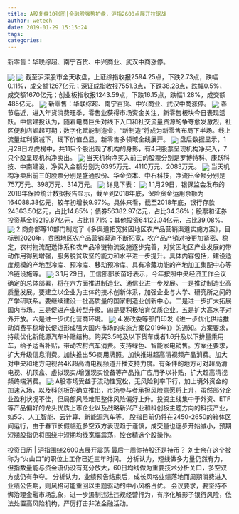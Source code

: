 ```yaml
---
title: A股复盘10张图|金融股强势护盘，沪指2600点展开拉锯战
author: wetech
date: 2019-01-29 15:15:24
tags: 
categories: 
---
```

新零售：华联综超、南宁百货、中兴商业、武汉中商涨停。
<!-- more -->
<img align="center" border="0" src="https://imgcdn.yicai.com/uppics/images/2019/01/b5ce0f15567b89c0a082f073bd5ce335.jpg" />
<img align="center" border="0" src="https://imgcdn.yicai.com/uppics/images/2019/01/0271369ed4e2f05eaebb37b158a92ab4.jpg" />
截至沪深股市全天收盘，上证综指收报2594.25点，下跌2.73点，跌幅0.11%，成交额1267亿元；深证成指收报7551.3点，下跌38.28点，跌幅0.5%，成交额1670亿元；创业板指收报1243.59点，下跌16.15点，跌幅1.28%，成交额485亿元。
<img align="center" border="0" src="https://imgcdn.yicai.com/uppics/images/2019/01/9cabb223e6b79d954ad8e44bbc8f88d3.jpg" />
新零售：华联综超、南宁百货、中兴商业、武汉中商涨停。
<img align="center" border="0" src="https://imgcdn.yicai.com/uppics/images/2019/01/4ce432630fc8348985509cf277a5b0d4.jpg" />
春节临近，进入年货消费旺季，零售业获得市场资金关注，新零售板块今日表现活跃。中信建投认为，随着电商巨头对线下入口和社交流量资源的争夺愈发激烈，社区便利店崛起可期；数字化赋能制造业，“新制造”将成为新零售布局下半场。线上流量红利衰减下，线下价值凸显，新零售多领域全线展开。
<img align="center" border="0" src="https://imgcdn.yicai.com/uppics/images/2019/01/b5bf4995b63a44dbb9607545b0ef39c7.jpg" />
盘后数据显示，1月29日龙虎榜中，共11只个股出现了机构的身影，有4只股票呈现机构净买入，7只个股呈现机构净卖出。
<img align="center" border="0" src="https://imgcdn.yicai.com/uppics/images/2019/01/ba2806dfd9014dda135ffcdad332dea9.jpg" />
当天机构净买入前三的股票分别是罗博特科、康跃科技、中南建设，净买入金额分别为6395万元、4110万元、2083万元。
<img align="center" border="0" src="https://imgcdn.yicai.com/uppics/images/2019/01/8bd6e64cdf0c81e023f02c0ec24f861d.jpg" />
当天机构净卖出前三的股票分别是盛通股份、华金资本、中石科技，净流出金额分别是757万元、398万元、314万元。
<img align="center" border="0" src="https://imgcdn.yicai.com/uppics/images/2019/01/320b030280fa759b29a858dd77d65d76.jpg" />
详见下表：
<img align="center" border="0" src="https://imgcdn.yicai.com/uppics/images/2019/01/c1e3b0a0a3838f7eb336fda017b684db.jpg" />
1.1月29日，银保监会发布的2018年保险统计数据报告显示，截至到2018年底，保险资金运用余额为164088.38亿元，较年初增长9.97%。具体来看，截至2018年底，银行存款24363.50亿元，占比14.85%；债券56382.97亿元，占比34.36%；股票和证券投资基金19219.87亿元，占比11.71%；其他投资64122.04亿元，占比39.08%。
<img align="center" border="0" src="https://imgcdn.yicai.com/uppics/images/2019/01/fffe85d03bc001de1a42851008350de1.jpg" />
2.商务部等10部门制定了《多渠道拓宽贫困地区农产品营销渠道实施方案》，目标到2020年，贫困地区农产品营销渠道不断拓宽，农产品产销对接更加紧密、稳定，农村物流配送体系和农产品冷链物流设施逐步完善，对贫困地区产业发展的带动作用得到增强，服务脱贫攻坚的能力和水平进一步提升。具体内容包括，建设适度规模的产地型冷库、预冷库、移动预冷库、具有冷藏功能的产地加工集配中心等冷链设施等。
<img align="center" border="0" src="https://imgcdn.yicai.com/uppics/images/2019/01/a05970afa115496345557ad4127d2c33.jpg" />
3.1月29日，工信部部长苗圩表示，今年按照中央经济工作会议确定的总体部署，将在六方面推进制造业、通信业进一步发展。一是推动制造业高质量发展。要建立以企业为主体的技术创新体系，加强企业与大学、研究所之间的产学研联系。要继续建设一批高质量的国家制造业创新中心。二是进一步扩大拓展国内市场。三是促进产业转型升级。四是要积极培育优质企业。五是扩大高水平对外开放。六是进一步优化营商环境。
<img align="center" border="0" src="https://imgcdn.yicai.com/uppics/images/2019/01/dbd2e070201c259df591196a5c97f75f.jpg" />
4.发改委等部门印发《进一步优化供给推动消费平稳增长促进形成强大国内市场的实施方案(2019年)》的通知。方案要求，持续优化新能源汽车补贴结构。购买3.5吨及以下货车或者1.6升及以下排量乘用车，给予适当补贴，带动农村汽车消费。支持绿色、智能家电销售。方案还要求，扩大升级信息消费。加快推出5G商用牌照。加快推进超高清视频产品消费。加大对中央和地方电视台4K超高清电视频道开播支持力度。有条件的地方可对超高清电视、机顶盒、虚拟现实/增强现实设备等产品推广应用予以补贴，扩大超高清视频终端消费。
<img align="center" border="0" src="https://imgcdn.yicai.com/uppics/images/2019/01/5900a2b5a2640f7396f8c929031b70a5.jpg" />
A股市场受益于流动性宽松，无风险利率下行，加上境外资金的加速入场，以及科创板的确立推出，市场参与者承担风险意愿将上升，虽然部分企业盈利状况不佳，但局部风险难阻整体风险偏好上升。投资主线集中于外资、ETF等产品偏好的龙头优质上市企业以及战略新兴产业和科创板主题方向的科技产业，如5G、人工智能、云计算、新能源汽车等。
股指目前仍将在2450-2650的箱体区间运行，由于春节长假临近多空双方表现趋于谨慎，成交量也逐步开始减小，预期短期股指仍将围绕中短期均线宽幅震荡，控仓精选个股操作。
 
 
投资日历 | 沪指围绕2600点展开震荡 最后一周你持股还是持币？
刘士余在这个被称为“火山口”的职位上工作已近三年时间。
分析认为，短线做多力量仍然有力，但指数量能与资金流仍没有充分放大，60日均线做为重要技术分析关口，多空双方或仍有争夺。
分析认为，业绩预告结束后，成长风格业绩落地而周期消费进入业绩公告期，则风格可能重回以主题驱动的中小风格占优。
会议要求，要坚持不懈治理金融市场乱象，进一步遏制违法违规经营行为，有序化解影子银行风险，依法处置高风险机构，严厉打击非法金融活动。
